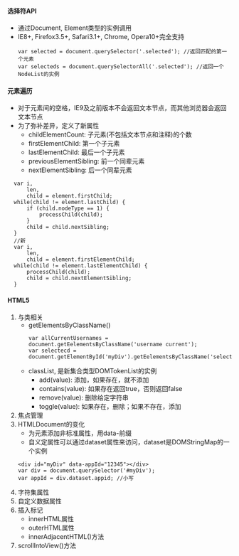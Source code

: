#### 选择符API
+ 通过Document, Element类型的实例调用
+ IE8+, Firefox3.5+, Safari3.1+, Chrome, Opera10+完全支持
  ```
  var selected = document.querySelector('.selected'); //返回匹配的第一个元素
  var selecteds = document.querySelectorAll('.selected'); //返回一个NodeList的实例
  ```

#### 元素遍历
+ 对于元素间的空格，IE9及之前版本不会返回文本节点，而其他浏览器会返回文本节点
+ 为了弥补差异，定义了新属性
  - childElementCount: 子元素(不包括文本节点和注释)的个数
  - firstElementChild: 第一个子元素
  - lastElementChild: 最后一个子元素
  - previousElementSibling: 前一个同辈元素
  - nextElementSibling: 后一个同辈元素
```
  var i,
      len,
      child = element.firstChild;
  while(child != element.lastChild) {
      if (child.nodeType == 1) {
          processChild(child);
      }
      child = child.nextSibling;
  }
  //新
  var i,
      len,
      child = element.firstElementChild;
  while(child != element.lastElementChild) {
      processChild(child);
      child = child.nextElementSibling;
  }
```

#### HTML5
1. 与类相关
   + getElementsByClassName()
     ```
     var allCurrentUsernames = document.getEelementsByClassName('username current');
     var selectecd = document.getElementById('myDiv').getEelementsByClassName('selected');
     ```
   + classList, 是新集合类型DOMTokenList的实例
     - add(value): 添加，如果存在，就不添加
     - contains(value): 如果存在返回true，否则返回false
     - remove(value): 删除给定字符串
     - toggle(value): 如果存在，删除；如果不存在，添加
2. 焦点管理
3. HTMLDocument的变化
   + 为元素添加非标准属性，用data-前缀
   + 自义定属性可以通过dataset属性来访问，dataset是DOMStringMap的一个实例
   ```
   <div id="myDiv" data-appId="12345"></div>
   var div = document.querySelector('#myDiv');
   var appId = div.dataset.appid; //小写
   ```
4. 字符集属性
5. 自定义数据属性
6. 插入标记
   + innerHTML属性
   + outerHTML属性
   + innerAdjacentHTML()方法
7. scrollIntoView()方法